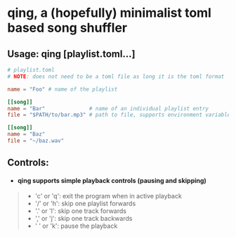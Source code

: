# qing, a (hopefully) minimalist toml based song shuffler

## Usage: qing [playlist.toml...]
```toml
# playlist.toml
# NOTE: does not need to be a toml file as long it is the toml format

name = "Foo" # name of the playlist

[[song]]
name = "Bar"              # name of an individual playlist entry
file = "$PATH/to/bar.mp3" # path to file, supports environment variables and '~'

[[song]]
name = "Baz"
file = "~/baz.wav"
```

## Controls:
- #### qing supports simple playback controls (pausing and skipping)
> * 'c' or 'q': exit the program when in active playback
> * '/' or 'h': skip one playlist forwards
> * '.' or 'l': skip one track forwards
> * ',' or 'j': skip one track backwards
> * ' ' or 'k': pause the playback
